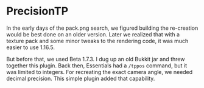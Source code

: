 # PrecisionTP

In the early days of the pack.png search, we figured building the re-creation would be best done on an older version. Later we realized that with a texture pack and some minor tweaks to the rendering code, it was much easier to use 1.16.5.

But before that, we used Beta 1.7.3. I dug up an old Bukkit jar and threw together this plugin. Back then, Essentials had a `/tppos` command, but it was limited to integers. For recreating the exact camera angle, we needed decimal precision. This simple plugin added that capability.
